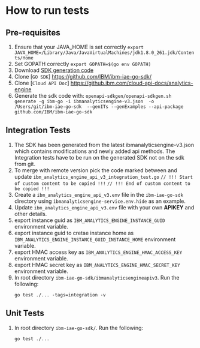 # How to run tests

## Pre-requisites
1. Ensure that your JAVA_HOME is set correctly
    `export JAVA_HOME=/Library/Java/JavaVirtualMachines/jdk1.8.0_261.jdk/Contents/Home` 
2. Set GOPATH correctly
    `export GOPATH=$(go env GOPATH)`
3. Download [SDK generation code](https://github.ibm.com/CloudEngineering/openapi-sdkgen/releases) 
4. Clone [`GO SDK`] https://github.com/IBM/ibm-iae-go-sdk/
5. Clone [`Cloud API Doc`] https://github.ibm.com/cloud-api-docs/analytics-engine
6. Generate the sdk code with: 
`openapi-sdkgen/openapi-sdkgen.sh  generate -g ibm-go -i ibmanalyticsengine-v3.json  -o /Users/git/ibm-iae-go-sdk  --genITs --genExamples --api-package github.com/IBM/ibm-iae-go-sdk`


## Integration Tests

1. The SDK has been generated from the latest ibmanalyticsengine-v3.json which contains modifications and newly added api methods.
The Integration tests have to be run on the generated SDK not on the sdk from git. 
2. To merge with remote version pick the code marked between and update `ibm_analytics_engine_api_v3_integration_test.go`
    `// !!! Start of custom content to be copied !!!`
    `// !!! End of custom content to be copied !!!`
3. Create a `ibm_analytics_engine_api_v3.env` file in the `ibm-iae-go-sdk` directory using `ibmanalyticsengine-service.env.hide` as an example.
4. Update `ibm_analytics_engine_api_v3.env` file with your own **APIKEY** and other details.
5. export instance guid as `IBM_ANALYTICS_ENGINE_INSTANCE_GUID` environment variable.
6. export instance guid to cretae instance home as `IBM_ANALYTICS_ENGINE_INSTANCE_GUID_INSTANCE_HOME` environment variable.
7. export HMAC access key as `IBM_ANALYTICS_ENGINE_HMAC_ACCESS_KEY` environment variable.
8. export HMAC secret key as `IBM_ANALYTICS_ENGINE_HMAC_SECRET_KEY` environment variable.
9. In root directory `ibm-iae-go-sdk/ibmanalyticsengineapiv3`. Run the following:
    ```
    go test ./... -tags=integration -v
    ```

## Unit Tests

1. In root directory `ibm-iae-go-sdk/`. Run the following:
    ```
    go test ./...
    ```
